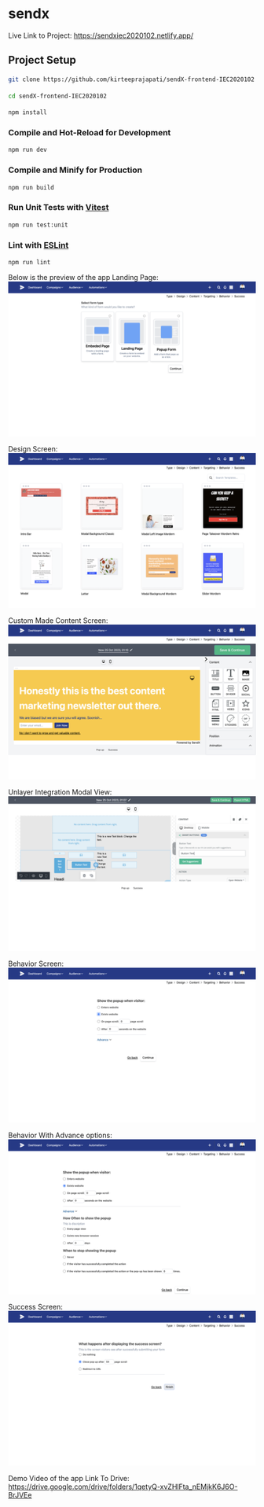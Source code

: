 # sendx 
Live Link to Project: https://sendxiec2020102.netlify.app/

## Project Setup

```sh
git clone https://github.com/kirteeprajapati/sendX-frontend-IEC2020102

cd sendX-frontend-IEC2020102

npm install
```

### Compile and Hot-Reload for Development

```sh
npm run dev
```

### Compile and Minify for Production

```sh
npm run build
```

### Run Unit Tests with [Vitest](https://vitest.dev/)

```sh
npm run test:unit
```

### Lint with [ESLint](https://eslint.org/)

```sh
npm run lint
```

Below is the preview of the app
Landing Page:
![Landing Page](https://github.com/kirteeprajapati/sendX-frontend-IEC2020102/blob/main/assets/Type.png)

Design Screen:
![Design Screen](https://github.com/kirteeprajapati/sendX-frontend-IEC2020102/blob/main/assets/Design.png)

Custom Made Content Screen:
![Content Screen](https://github.com/kirteeprajapati/sendX-frontend-IEC2020102/blob/main/assets/CustomeEditor.png)

Unlayer Integration Modal View:
![Unlayer](https://github.com/kirteeprajapati/sendX-frontend-IEC2020102/blob/main/assets/Unlayer.png)

Behavior Screen:
![Behavior Screen](https://github.com/kirteeprajapati/sendX-frontend-IEC2020102/blob/main/assets/Behavior.png)

Behavior With Advance options:
![Advance Options](https://github.com/kirteeprajapati/sendX-frontend-IEC2020102/blob/main/assets/Behavior%20with%20Advance.png)

Success Screen:
![Success Screen](https://github.com/kirteeprajapati/sendX-frontend-IEC2020102/blob/main/assets/Success.png)

Demo Video of the app
Link To Drive:  https://drive.google.com/drive/folders/1qetyQ-xvZHlFta_nEMjkK6J6O-BrJVEe
